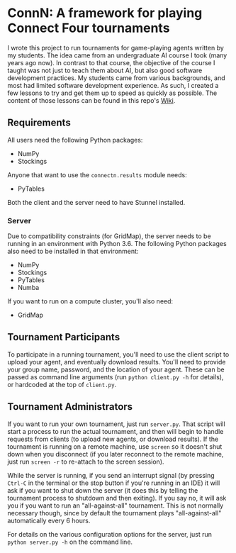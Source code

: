 # ConnN: A framework for playing Connect Four tournaments

I wrote this project to run tournaments for game-playing agents written by my students. The idea came from
an undergraduate AI course I took (many years ago now). In contrast to that course, the objective of the course I 
taught was not just to teach them about AI, but also good software development practices. My students came from
various backgrounds, and most had limited software development experience. As such, I created a few lessons to try
and get them up to speed as quickly as possible. The content of those lessons can be found in this repo's [Wiki](https://github.com/owenmackwood/connn/wiki).

## Requirements

All users need the following Python packages:
- NumPy
- Stockings

Anyone that want to use the `connectn.results` module needs:
- PyTables

Both the client and the server need to have Stunnel installed.

### Server
Due to compatibility constraints (for GridMap), the server needs to be running in an environment with Python 3.6. 
The following Python packages also need to be installed in that environment:

- NumPy
- Stockings
- PyTables
- Numba

If you want to run on a compute cluster, you'll also need:
- GridMap

## Tournament Participants

To participate in a running tournament, you'll need to use the client script to upload your agent, and eventually 
download results. You'll need to provide your group name, password, and the location of your agent. These can
be passed as command line arguments (run `python client.py -h` for details), or hardcoded at the top of `client.py`.

## Tournament Administrators

If you want to run your own tournament, just run `server.py`. That script will start a process to run 
the actual tournament, and then will begin to handle requests from clients (to upload new agents, or download results).
If the tournament is running on a remote machine, use `screen` so it doesn't shut down when you disconnect (if you
later reconnect to the remote machine, just  run `screen -r` to re-attach to the screen session).

While the server is running, if you send an interrupt signal (by pressing `Ctrl-C` in the terminal or the stop button 
if you're running in an IDE) it will ask if you want to shut down the server (it does this by 
telling the tournament process to shutdown and then exiting). If you say no, it will ask you if you want to run an 
"all-against-all" tournament. This is not normally necessary though, since by default the tournament plays 
"all-against-all" automatically every 6 hours.

For details on the various configuration options for the server, just run `python server.py -h` on the command line.
